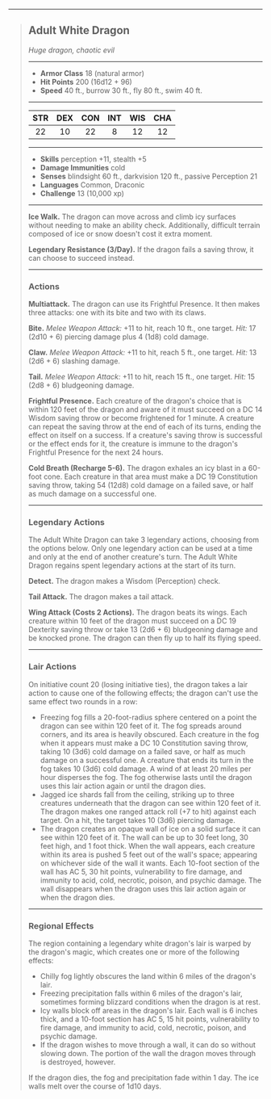 ***
> ## Adult White Dragon
> *Huge dragon, chaotic evil*
> 
> ***
> 
> - **Armor Class** 18 (natural armor)
> - **Hit Points** 200 (16d12 + 96)
> - **Speed** 40 ft., burrow 30 ft., fly 80 ft., swim 40 ft.
> 
> ***
> 
> |STR|DEX|CON|INT|WIS|CHA|
> |:---:|:---:|:---:|:---:|:---:|:---:|
> |22|10|22|8|12|12|
> 
> ***
> 
> - **Skills** perception +11, stealth +5
> - **Damage Immunities** cold
> - **Senses** blindsight 60 ft., darkvision 120 ft., passive Perception 21
> - **Languages** Common, Draconic
> - **Challenge** 13 (10,000 xp)
> 
> ***
> 
> **Ice Walk.** The dragon can move across and climb icy surfaces without needing to make an ability check. Additionally, difficult terrain composed of ice or snow doesn't cost it extra moment.
> 
> **Legendary Resistance (3/Day).** If the dragon fails a saving throw, it can choose to succeed instead.
> 
> ***
> 
> ### Actions
> **Multiattack.** The dragon can use its Frightful Presence. It then makes three attacks: one with its bite and two with its claws.
> 
> **Bite.** *Melee Weapon Attack:* +11 to hit, reach 10 ft., one target. *Hit:* 17 (2d10 + 6) piercing damage plus 4 (1d8) cold damage.
> 
> **Claw.** *Melee Weapon Attack:* +11 to hit, reach 5 ft., one target. *Hit:* 13 (2d6 + 6) slashing damage.
> 
> **Tail.** *Melee Weapon Attack:* +11 to hit, reach 15 ft., one target. *Hit:* 15 (2d8 + 6) bludgeoning damage.
> 
> **Frightful Presence.** Each creature of the dragon's choice that is within 120 feet of the dragon and aware of it must succeed on a DC 14 Wisdom saving throw or become frightened for 1 minute. A creature can repeat the saving throw at the end of each of its turns, ending the effect on itself on a success. If a creature's saving throw is successful or the effect ends for it, the creature is immune to the dragon's Frightful Presence for the next 24 hours.
> 
> **Cold Breath (Recharge 5-6).** The dragon exhales an icy blast in a 60-foot cone. Each creature in that area must make a DC 19 Constitution saving throw, taking 54 (12d8) cold damage on a failed save, or half as much damage on a successful one.
> 
> ***
> 
> ### Legendary Actions
> The Adult White Dragon can take 3 legendary actions, choosing from the options below. Only one legendary action can be used at a time and only at the end of another creature's turn. The Adult White Dragon regains spent legendary actions at the start of its turn.
> 
> **Detect.** The dragon makes a Wisdom (Perception) check.
> 
> **Tail Attack.** The dragon makes a tail attack.
> 
> **Wing Attack (Costs 2 Actions).** The dragon beats its wings. Each creature within 10 feet of the dragon must succeed on a DC 19 Dexterity saving throw or take 13 (2d6 + 6) bludgeoning damage and be knocked prone. The dragon can then fly up to half its flying speed.
> 
> ***
> 
> ### Lair Actions
> On initiative count 20 (losing initiative ties), the dragon takes a lair action to cause one of the following effects; the dragon can't use the same effect two rounds in a row:
> - Freezing fog fills a 20-foot-radius sphere centered on a point the dragon can see within 120 feet of it. The fog spreads around corners, and its area is heavily obscured. Each creature in the fog when it appears must make a DC 10 Constitution saving throw, taking 10 (3d6) cold damage on a failed save, or half as much damage on a successful one. A creature that ends its turn in the fog takes 10 (3d6) cold damage. A wind of at least 20 miles per hour disperses the fog. The fog otherwise lasts until the dragon uses this lair action again or until the dragon dies.  
> - Jagged ice shards fall from the ceiling, striking up to three creatures underneath that the dragon can see within 120 feet of it. The dragon makes one ranged attack roll (+7 to hit) against each target. On a hit, the target takes 10 (3d6) piercing damage.  
> - The dragon creates an opaque wall of ice on a solid surface it can see within 120 feet of it. The wall can be up to 30 feet long, 30 feet high, and 1 foot thick. When the wall appears, each creature within its area is pushed 5 feet out of the wall's space; appearing on whichever side of the wall it wants. Each 10-foot section of the wall has AC 5, 30 hit points, vulnerability to fire damage, and immunity to acid, cold, necrotic, poison, and psychic damage. The wall disappears when the dragon uses this lair action again or when the dragon dies.
> 
> ***
> 
> ### Regional Effects
> The region containing a legendary white dragon's lair is warped by the dragon's magic, which creates one or more of the following effects:
> - Chilly fog lightly obscures the land within 6 miles of the dragon's lair.  
> - Freezing precipitation falls within 6 miles of the dragon's lair, sometimes forming blizzard conditions when the dragon is at rest.  
> - Icy walls block off areas in the dragon's lair. Each wall is 6 inches thick, and a 10-foot section has AC 5, 15 hit points, vulnerability to fire damage, and immunity to acid, cold, necrotic, poison, and psychic damage.  
> - If the dragon wishes to move through a wall, it can do so without slowing down. The portion of the wall the dragon moves through is destroyed, however.
> 
> If the dragon dies, the fog and precipitation fade within 1 day. The ice walls melt over the course of 1d10 days.